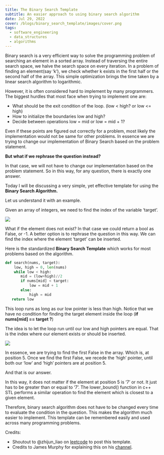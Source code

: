 ```yaml
---
title: The Binary Search Template
subtitle: An easier approach to using binary search algorithm
date: Jul 29, 2022
cover: /blogs/binary_search_template/images/cover.png
tags:
  - software_engineering
  - data_structures
  - algorithms
---
```


Binary search is a very efficient way to solve the programming problem of searching an element in a sorted array. Instead of traversing the entire search space, we halve the search space on every iteration. In a problem of finding an element(say ‘k‘), we check whether k exists in the first half or the second half of the array. This simple optimization brings the time taken by a linear search algorithm to logarithmic.

However, it is often considered hard to implement by many programmers. The biggest hurdles that most face when trying to implement one are:

- What should be the exit condition of the loop. (low < high? or low <= high)
- How to initialize the boundaries low and high?
- Decide between operations low = mid or low = mid + 1?

Even if these points are figured out correctly for a problem, most likely the implementation would not be same for other problems. In essence we are trying to change our implementation of Binary Search based on the problem statement.

**But what if we rephrase the question instead?**

In that case, we will not have to change our implementation based on the problem statement. So in this way, for any question, there is exactly one answer.

Today I will be discussing a very simple, yet effective template for using the **Binary Search Algorithm.**

Let us understand it with an example.

Given an array of integers, we need to find the index of the variable ‘target’.

<img src="https://miro.medium.com/v2/resize:fit:924/format:webp/0*rqmMfG3c1Vr42rLr.png" />

What if the element does not exist? In that case we could return a bool as False, or -1. A better option is to rephrase the question in this way. We can find the index where the element ‘target’ can be inserted.

Here is the standardized **Binary Search Template** which works for most problems based on the algorithm.

```python
def search(nums, target):
    low, high = 0, len(nums)
    while low < high:
       mid = (low+high)//2
       if nums[mid] < target:
           low = mid + 1
       else:
           high = mid
   return low
```

This loop runs as long as our low pointer is less than high. Notice that we have no condition for finding the target element inside the loop (**if nums[mid] == target ?**)

The idea is to let the loop run until our low and high pointers are equal. That is the index where our element exists or should be inserted.

<img src="https://miro.medium.com/v2/resize:fit:1146/format:webp/0*sWUM6CsN3G9dewpp.png" />

In essence, we are trying to find the first False in the array. Which is, at position 5. Once we find the first False, we recede the ‘high’ pointer, until both our ‘low’ and ‘high’ pointers are at position 5.

And that is our answer.

In this way, it does not matter if the element at position 5 is ‘7’ or not. It just has to be greater than or equal to ‘7’. The lower_bound() function in c++ STL performs a similar operation to find the element which is closest to a given element.

Therefore, binary search algorithm does not have to be changed every time to evaluate the condition in the question. This makes the algorithm much easier to implement. This template can be remembered easily and used across many programming problems.

Credits:

- Shoutout to @zhijun_liao on [leetcode](https://leetcode.com/problems/first-bad-version/discuss/769685/Python-Clear-explanation-Powerful-Ultimate-Binary-Search-Template.-Solved-many-problems.) to post this template.
- Credits to James Murphy for explaining this on his [channel](https://www.youtube.com/watch?v=tgVSkMA8joQ).